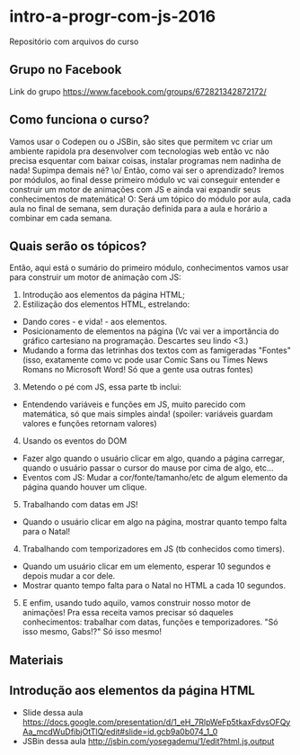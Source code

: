 # intro-a-progr-com-js-2016
Repositório com arquivos do curso

## Grupo no Facebook
Link do grupo https://www.facebook.com/groups/672821342872172/

## Como funciona o curso?
Vamos usar o Codepen ou o JSBin, são sites que permitem vc criar um ambiente rapidola pra desenvolver com tecnologias web então vc não precisa esquentar com baixar coisas, instalar programas nem nadinha de nada! Supimpa demais né? \o/
Então, como vai ser o aprendizado? Iremos por módulos, ao final desse primeiro módulo vc vai conseguir entender e construir um motor de animações com JS e ainda vai expandir seus conhecimentos de matemática! O:
Será um tópico do módulo por aula, cada aula no final de semana, sem duração definida para a aula e horário a combinar em cada semana.

## Quais serão os tópicos?
Então, aqui está o sumário do primeiro módulo, conhecimentos vamos usar para construir um motor de animação com JS:

1. Introdução aos elementos da página HTML;
2. Estilização dos elementos HTML, estrelando: 
  - Dando cores - e vida! - aos elementos.
  - Posicionamento de elementos na página (Vc vai ver a importância do gráfico cartesiano na programação. Descartes seu lindo <3.)
  - Mudando a forma das letrinhas dos textos com as famigeradas "Fontes" (isso, exatamente como vc pode usar Comic Sans ou Times News Romans no Microsoft Word! Só que a gente usa outras fontes)
3. Metendo o pé com JS, essa parte tb inclui:
  - Entendendo variáveis e funções em JS, muito parecido com matemática, só que mais simples ainda! (spoiler: variáveis guardam valores e funções retornam valores)
4. Usando os eventos do DOM
  - Fazer algo quando o usuário clicar em algo, quando a página carregar, quando o usuário passar o cursor do mause por cima de algo, etc...
  - Eventos com JS: Mudar a cor/fonte/tamanho/etc de algum elemento da página quando houver um clique.
5. Trabalhando com datas em JS!
  - Quando o usuário clicar em algo na página, mostrar quanto tempo falta para o Natal!
4. Trabalhando com temporizadores em JS (tb conhecidos como timers).
  - Quando um usuário clicar em um elemento, esperar 10 segundos e depois mudar a cor dele.
  - Mostrar quanto tempo falta para o Natal no HTML a cada 10 segundos.
5. E enfim, usando tudo aquilo, vamos construir nosso motor de animações! Pra essa receita vamos precisar só daqueles conhecimentos: trabalhar com datas, funções e temporizadores. "Só isso mesmo, Gabs!?" Só isso mesmo!

## Materiais

## Introdução aos elementos da página HTML
- Slide dessa aula https://docs.google.com/presentation/d/1_eH_7RlpWeFp5tkaxFdvsOFQyAa_mcdWuDfibjOtTlQ/edit#slide=id.gcb9a0b074_1_0
- JSBin dessa aula http://jsbin.com/yosegademu/1/edit?html,js,output
